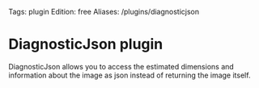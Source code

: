 Tags: plugin
Edition: free
Aliases: /plugins/diagnosticjson

# DiagnosticJson plugin

DiagnosticJson allows you to access the estimated dimensions and information about the image as json instead of returning the image itself.